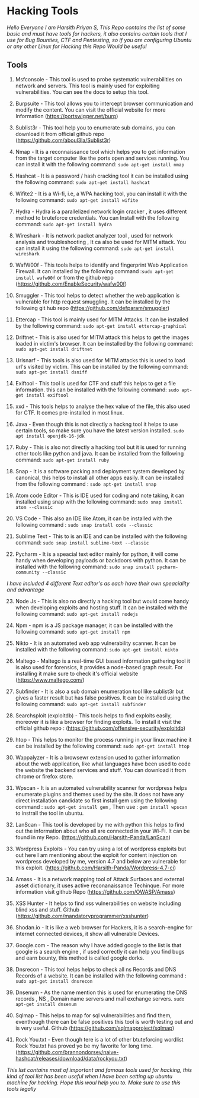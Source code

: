 # Hacking Tools
_Hello Everyone I am Harsith Priyan S, This Repo contains the list of some basic and must have tools for hackers, it also contains certain tools that I use for Bug Bounties, CTF and Pentesting, so if you are configuring Ubuntu or any other Linux for Hacking this Repo Would be useful_
## Tools

1. Msfconsole - This tool is used to probe systematic vulnerabilities on network and servers. This tool is mainly used for exploiting vulnerabilities. You can see the docs to setup this tool.

2. Burpsuite - This tool allows you to intercept browser communication and modify the content. You can visit the official website for more Information (https://portswigger.net/burp)

3. Sublist3r - This tool help you to enumerate sub domains, you can download it from official github repo (https://github.com/aboul3la/Sublist3r)

4. Nmap - It is a reconnaissance tool which helps you to get information from the target computer like the ports open and services running. You can install it with the following command:
`sudo apt-get install nmap`

5. Hashcat - It is a password / hash cracking tool it can be installed using the following command: `sudo apt-get install hashcat`

6. Wifite2 - It is a Wi-fi, i.e, a WPA hacking tool, you can install it with the following command: `sudo apt-get install wifite`

7. Hydra - Hydra is a parallelized network login cracker , it uses different method to bruteforce credentials. You can Install with the following command: `sudo apt-get install hydra`

8. Wireshark - It is network packet analyzer tool , used for network analysis and troubleshooting , It ca also be used for MITM attack. You can install it using the following command: `sudo apt-get install wireshark`

9. WafW00f - This tools helps to identify and fingerprint Web Application Firewall. It can installed by the following command :`sudo apt-get install wafw00f` or from the github repo (https://github.com/EnableSecurity/wafw00f) 

10. Smuggler - This tool helps to detect whether the web application is vulnerable for http request smuggling. It can be installed by the following git hub repo (https://github.com/defparam/smuggler)

11. Ettercap - This tool is mainly used for MITM Attacks. It can be installed by the following command: `sudo apt-get install ettercap-graphical`

12. Driftnet - This is also used for MITM attack this helps to get the images loaded in victim's browser. It can be installed by the following command: `sudo apt-get install driftnet`

13. Urlsnarf - This tools is also used for MITM attacks this is used to load url's visited by victim. This can be installed by the following command: `sudo apt-get install dsniff`

14. Exiftool - This tool is used for CTF and stuff this helps to get a file information. this can be installed with the following command: `sudo apt-get install exiftool`

15. xxd - This tools helps to analyse the hex value of the file, this also used for CTF. It comes pre-installed in most linux.

16. Java - Even though this is not directly a hackng tool it helps to use certain tools, so make sure you have the latest version installed. `sudo apt install openjdk-16-jdk`

17. Ruby - This is also not directly a hacking tool but it is used for running other tools like python and java. It can be installed from the following command: `sudo apt-get install ruby`

18. Snap - It is a software packing and deployment system developed by canonical, this helps to install all other apps easily. It can be installed from the following command : `sudo apt-get install snap`

19. Atom code Editor - This is IDE used for coding and note taking, it can installed using snap with the following command: `sudo snap install atom --classic`

20. VS Code - This also an IDE like Atom, it can be installed with the following command : `sudo snap install code --classic`

21. Sublime Text -  This to is an IDE and can be installed with the following command: `sudo snap install sublime-text --classic` 

22. Pycharm - It is a speacial text editor mainly for python, it will come handy when developing payloads or backdoors with python. It can be installed with the following command: `sudo snap install pycharm-community --classic`

_I have included 4 different Text editor's as each have their own speaciality and advantage_

23. Node Js - This is also no directly a hacking tool but  would come handy when developing exploits and hosting stuff. It can be installed with the following command: `sudo apt-get install nodejs`

24. Npm - npm is a JS package manager, it can be installed with the following command: `sudo apt-get install npm`

25. Nikto - It is an automated web app vulnerability scanner. It can be installed with the following command: `sudo apt-get install nikto`

26. Maltego - Maltego is a real-time GUI based information gathering tool it is also used for forensics, it provides a node-based graph result. For installing it make sure to check it's official website (https://www.maltego.com/)

27. Subfinder - It is also a sub domain enumeration tool like sublist3r but gives a faster result but has false positives. It can be installed using the following command: `sudo apt-get install subfinder`

28. Searchsploit (exploitdb) - This tools helps to find exploits easily, moreover it is like a browser for finding exploits. To install it visit the official github repo : (https://github.com/offensive-security/exploitdb)

29. htop - This helps to monitor the process running in your linux machine it can be installed by the following command: `sudo apt-get install htop`

30. Wappalyzer - It is a browsewr extension used to gather information about the web application, like what languages have been used to code the website the backend services and stuff. You can download it from chrome or firefox store.

31. Wpscan - It is an automated vulnerability scanner for wordpress helps enumerate plugins and themes used by the site. It does not have any direct installation candidate so first install gem using the following command : `sudo apt-get install gem` , Then use : `gem install wpscan` to instrall the tool in ubuntu.

32. LanScan - This tool is developed by me with python this helps to find out the information about who all are connected in your Wi-Fi. It can be found in my Repo. (https://github.com/Harsith-Panda/LanScan)

33. Wordpress Exploits - You can try using a lot of wordpress exploits but out here I am mentioning about the exploit for content injection on wordpress developed by me, version 4.7 and below are vulnerable for this exploit. (https://github.com/Harsith-Panda/Wordpress-4.7-ci)

34. Amass - It is a network mapping tool of Attack Surfaces and external asset dictionary, it uses active reconanaissance Techinque. For more information visit github Repo (https://github.com/OWASP/Amass)

35. XSS Hunter -  It helps to find xss vulnerabilities on website including blind xss and stuff. Github (https://github.com/mandatoryprogrammer/xsshunter)

36. Shodan.io - It is like a web browser for Hackers, it is a search-engine for internet connected devices, it show all vulnerable Devices.

37. Google.com - The reason why I have added google to the list is that google is a search engine , if used correctly it can help you find bugs and earn bounty, this method is called google dorks.

38. Dnsrecon - This tool helps helps to check all ns Records  and DNS Records of a website. It can be installed with the following command : `sudo apt-get install dnsrecon`

39. Dnsenum - As the name mention this is used for enumerating the DNS records , NS , Domain name servers and mail exchange servers. `sudo apt-get install dnsenum`

40. Sqlmap - This helps to map for sql vulnerabilities and find them, eventhough there can be false positives this tool is worth testing out and is very useful. Github (https://github.com/sqlmapproject/sqlmap)

41. Rock You.txt - Even though tere is a lot of other btuteforcing wordlist Rock You.txt has proved yo be my favorite for long time. (https://github.com/brannondorsey/naive-hashcat/releases/download/data/rockyou.txt)

_This list contains most of important and famous tools used for hacking, this kind of tool list has been useful when I have been setting up ubuntu machine for hacking. Hope this woul help you to. Make sure to use this tools legally_